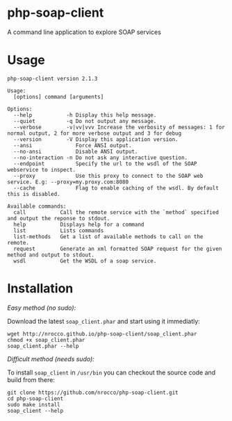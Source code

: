 php-soap-client
===============

A command line application to explore SOAP services


Usage
=====

    php-soap-client version 2.1.3

    Usage:
      [options] command [arguments]

    Options:
      --help           -h Display this help message.
      --quiet          -q Do not output any message.
      --verbose        -v|vv|vvv Increase the verbosity of messages: 1 for normal output, 2 for more verbose output and 3 for debug
      --version        -V Display this application version.
      --ansi              Force ANSI output.
      --no-ansi           Disable ANSI output.
      --no-interaction -n Do not ask any interactive question.
      --endpoint          Specify the url to the wsdl of the SOAP webservice to inspect.
      --proxy             Use this proxy to connect to the SOAP web service. E.g: --proxy=my.proxy.com:8080
      --cache             Flag to enable caching of the wsdl. By default this is disabled.

    Available commands:
      call           Call the remote service with the `method` specified and output the reponse to stdout.
      help           Displays help for a command
      list           Lists commands
      list-methods   Get a list of available methods to call on the remote.
      request        Generate an xml formatted SOAP request for the given method and output to stdout.
      wsdl           Get the WSDL of a soap service.


Installation
============

*Easy method (no sudo):*

Download the latest `soap_client.phar` and start using it immediatly:

    wget http://nrocco.github.io/php-soap-client/soap_client.phar
    chmod +x soap_client.phar
    soap_client.phar --help


*Difficult method (needs sudo):*

To install `soap_client` in `/usr/bin` you can checkout the source code and build from there:

    git clone https://github.com/nrocco/php-soap-client.git
    cd php-soap-client
    sudo make install
    soap_client --help
